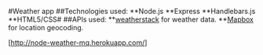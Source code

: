 #Weather app
##Technologies used:
**Node.js
**Express
**Handlebars.js
**HTML5/CSS#
##APIs used:
**[weatherstack](https://weatherstack.com/) for weather data.
**[Mapbox](https://www.mapbox.com/) for location geocoding.

[http://node-weather-mq.herokuapp.com/]
